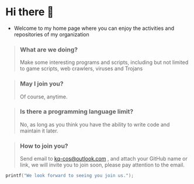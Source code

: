 # Hi there 👋

- Welcome to my home page where you can enjoy the activities and repositories of my organization
> ### What are we doing?<br>
> Make some interesting programs and scripts, including but not limited to game scripts, web crawlers, viruses and Trojans

> ### May I join you?<br>
> Of course, anytime.

> ### Is there a programming language limit?<br>
> No, as long as you think you have the ability to write code and maintain it later.

> ### How to join you?
>  Send email to kq-cos@outlook.com , and attach your GitHub name or link, we will invite you to join soon, please pay attention to the email.

```c
printf("We look forward to seeing you join us.");
```
